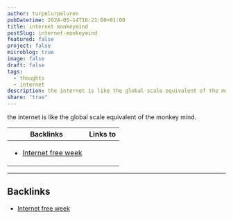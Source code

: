 ```yaml
---
author: turpelurpeluren
pubDatetime: 2024-05-14T16:21:00+01:00
title: internet monkeymind
postSlug: internet-monkeymind
featured: false
project: false
microblog: true
image: false
draft: false
tags:
  - thoughts
  - internet
description: the internet is like the global scale equivalent of the monkey mind.
share: "true"
---
```

the internet is like the global scale equivalent of the monkey mind. 

| Backlinks                                                              | Links to  |
| ---------------------------------------------------------------------- | --------- |
| <ul><li>[Internet free week](/posts/internet-free-week)</li></ul> | <ul></ul> |



---
## Backlinks
- [Internet free week](/posts/internet-free-week)

